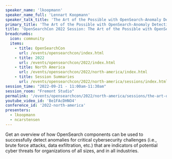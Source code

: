 ```yaml
---
speaker_name: 'lkoopmann'
speaker_name_full: 'Lennart Koopmann'
speaker_talk_title: 'The Art of the Possible with OpenSearch-Anomaly Detection and UEBA'
primary_title: 'The Art of the Possible with OpenSearch-Anomaly Detection and UEBA'
title: 'OpenSearchCon 2022 Session: The Art of the Possible with OpenSearch-Anomaly Detection and UEBA'
breadcrumbs:
  icon: community
  items:
    - title: OpenSearchCon
      url: /events/opensearchcon/index.html
    - title: 2022
      url: /events/opensearchcon/2022/index.html
    - title: North America
      url: /events/opensearchcon/2022/north-america/index.html
    - title: Session Summaries
      url: /events/opensearchcon/2022/north-america/sessions/index.html
session_time: "2022-09-21 - 11:00am-11:30am"
session_room: "Fremont Studio"
permalink: '/events/opensearchcon/2022/north-america/sessions/the-art-of-the-possible-with-opensearch-anomaly-detection-and-ueba.html'
youtube_video_id: 'Be1FAcDHNO4'
conference_id: '2022-north-america'
presenters:
  - lkoopmann
  - ncarstensen
---
```

Get an overview of how OpenSearch components can be used to successfully detect anomalies for critical cybersecurity challenges (i.e., brute force attacks, data exfiltration, etc.) that are indicators of potential cyber threats for organizations of all sizes, and in all industries.
